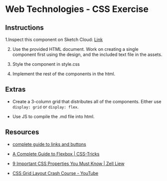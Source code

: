 # Web Technologies - CSS Exercise

## Instructions

1.Inspect this component on Sketch Cloud: [Link](https://sketch.cloud/s/oJaK5/a/2adAP5#Inspector)

2. Use the provided HTML document. Work on creating a single component first using the design, and the included text file in the assets.

3. Style the component in style.css

4. Implement the rest of the components in the html.

## Extras

- Create a 3-column grid that distributes all of the components. Either use `display: grid` or `display: flex`.

- Use JS to compile the .md file into html.

## Resources

- [complete guide to links and buttons](https://css-tricks.com/a-complete-guide-to-links-and-buttons/)

- [A Complete Guide to Flexbox | CSS-Tricks](https://css-tricks.com/snippets/css/a-guide-to-flexbox/)

- [9 Important CSS Properties You Must Know | Zell Liew](https://zellwk.com/blog/9-important-css-properties-you-must-know/)

- [CSS Grid Layout Crash Course - YouTube](https://www.youtube.com/watch?v=jV8B24rSN5o)
